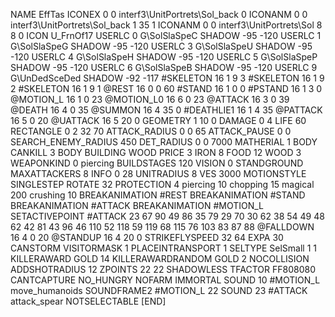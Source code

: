 NAME EffTas
ICONEX 0 0 interf3\UnitPortrets\Sol_back 0
ICONANM 0 0 interf3\UnitPortrets\Sol_back 1 35 1
ICONANM 0 0 interf3\UnitPortrets\Sol 8 8 0
ICON U_FrnOf17
USERLC 			0 G\SolSlaSpeC SHADOW -95 -120
USERLC 			1 G\SolSlaSpeG SHADOW -95 -120
USERLC 			3 G\SolSlaSpeU SHADOW -95 -120
USERLC 			4 G\SolSlaSpeH SHADOW -95 -120
USERLC 			5 G\SolSlaSpeP SHADOW -95 -120
USERLC 			6 G\SolSlaSpeB SHADOW -95 -120
USERLC 			9 G\UnDedSceDed SHADOW -92 -117
#SKELETON               16 1 9 3
#SKELETON               16 1 9 2
#SKELETON               16 1 9 1
@REST      16 0 0 60
#STAND     16 1 0 0
#PSTAND    16 1 3 0
@MOTION_L  16 1 0 23
@MOTION_L0 16 6 0 23
@ATTACK    16 3 0 39
@DEATH     16 4 0 35
@SUMMON     16 4 35 0
#DEATHLIE1 16 1 4 35
@PATTACK    16 5 0 20
@UATTACK    16 5 20 0
GEOMETRY 1 10 0
DAMAGE   0 4
LIFE     60
RECTANGLE 0 2 32 70
ATTACK_RADIUS 0 0 65
ATTACK_PAUSE 0 0
SEARCH_ENEMY_RADIUS 450
DET_RADIUS 0 0 7000
MATHERIAL 1 BODY
CANKILL 3 BODY BUILDING WOOD
PRICE 3 IRON 8 FOOD 12 WOOD 3
WEAPONKIND 0 piercing
BUILDSTAGES 120
VISION 0
STANDGROUND
MAXATTACKERS 8
INFO 0 28
UNITRADIUS 8
VES 3000
MOTIONSTYLE SINGLESTEP
ROTATE 32
PROTECTION 4 piercing 10 chopping 15 magical 200 crushing 10
BREAKANIMATION #REST
BREAKANIMATION #STAND
BREAKANIMATION #ATTACK
BREAKANIMATION #MOTION_L
SETACTIVEPOINT #ATTACK 23 67 90 49 86 35 79 29 70 30 62 38 54 49 48 62 42 81 43 96 46 110 52 118 59 119 68 115 76 103 83 87 88
@FALLDOWN 16 4 0 20
@STANDUP  16 4 20 0
STRIKEFLYSPEED 32 64
EXPA 30
CANSTORM
VISITORMASK 1
PLACEINTRANSPORT 1
SELTYPE SelSmall 1 1
KILLERAWARD             GOLD 14
KILLERAWARDRANDOM       GOLD 2
NOCOLLISION
ADDSHOTRADIUS 12
ZPOINTS 22 22
SHADOWLESS
TFACTOR FF808080
CANTCAPTURE
NO_HUNGRY
NOFARM
IMMORTAL
SOUND 10 #MOTION_L move_humanoids
SOUNDFRAME2 #MOTION_L 22
SOUND 23 #ATTACK attack_spear
NOTSELECTABLE
[END]
